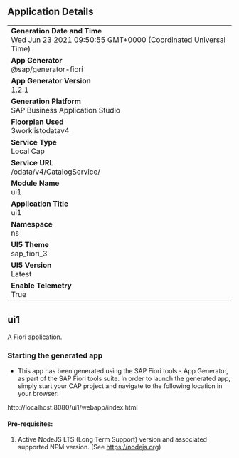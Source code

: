## Application Details
|               |
| ------------- |
|**Generation Date and Time**<br>Wed Jun 23 2021 09:50:55 GMT+0000 (Coordinated Universal Time)|
|**App Generator**<br>@sap/generator-fiori|
|**App Generator Version**<br>1.2.1|
|**Generation Platform**<br>SAP Business Application Studio|
|**Floorplan Used**<br>3worklistodatav4|
|**Service Type**<br>Local Cap|
|**Service URL**<br>/odata/v4/CatalogService/
|**Module Name**<br>ui1|
|**Application Title**<br>ui1|
|**Namespace**<br>ns|
|**UI5 Theme**<br>sap_fiori_3|
|**UI5 Version**<br>Latest|
|**Enable Telemetry**<br>True|

## ui1

A Fiori application.

### Starting the generated app

-   This app has been generated using the SAP Fiori tools - App Generator, as part of the SAP Fiori tools suite.  In order to launch the generated app, simply start your CAP project and navigate to the following location in your browser:

http://localhost:8080/ui1/webapp/index.html

#### Pre-requisites:

1. Active NodeJS LTS (Long Term Support) version and associated supported NPM version.  (See https://nodejs.org)


